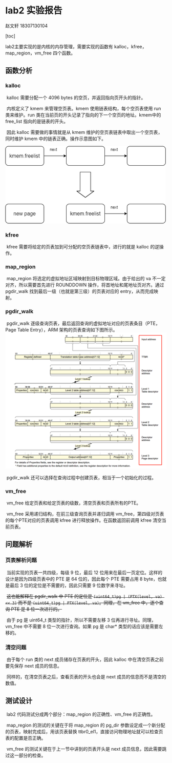 # lab2 实验报告

赵文轩 18307130104

[toc]

lab2主要实现的是内核的内存管理，需要实现的函数有 kalloc，kfree，map_region，vm_free 四个函数。

## 函数分析

### kalloc

​	kalloc 需要分配一个 4096 bytes 的空页，并返回指向页开头的指针。

​	内核定义了 kmem 来管理空页表。kmem 使用链表结构，每个空页表使用 run 类来维护。run 类在当前页的开头记录了指向的下一个空页的地址。kmem中的 free_list 指向的是链表的开头。

​	因此 kalloc 需要做的事情就是从 kmem 维护的空页表链表中取出一个空页表，同时维护 kmem 中的链表正确。操作示意图如下。

![kalloc](lab2-pic0.png)

### kfree

​	kfree 需要将给定的页表加到可分配的空页表链表中，进行的就是 kalloc 的逆操作。

### map_region

​	map_region 将选定的虚拟地址区域映射到目标物理区域。由于给出的 va 不一定对齐，所以需要首先进行 ROUNDDOWN 操作，将首地址和尾地址页对齐。通过 pgdir_walk 找到最后一级（也就是第三级）的页表对应的 entry，从而完成映射。	

### pgdir_walk

​	pgdir_walk 逐级查询页表，最后返回查询的虚拟地址对应的页表条目（PTE，Page Table Entry），ARM 架构的页表查询如下图所示。![arm page table](1771657-20190825003457256-241282150.png)

​	pgdir_walk 还可以选择在查询过程中创建页表，相当于一个初始化的过程。

### vm_free

​	vm_free 给定页表和给定页表的级数，清空页表和页表所有的PTE。

​	vm_free 采用递归结构，在前三级查询页表并递归调用 vm_free，第四级对页表的每个PTE对应的页表调用 kfree 进行释放操作。在函数返回前调用 kfree 清空当前页表。

## 问题解析

### 页表解析问题

​	当前实现的页表一共四级，每级 9 位，最后 12 位用来在最后一页定位。这样的设计是因为四级页表中的 PTE 是 64 位的，因此每个 PTE 需要占用 8 byte，也就是最后 3 位的定位是不需要的，因此只需要 9 位数字来寻址。

​	~~这也能解释在 pgdir_walk 中 PTE 的定位是 `(uint64_t)pg | (PTX(level, va) << 3)` 而不是 `(uint64_t)pg | PTX(level, va)`。同理，在 vm_free 中，逐个查询 PTE 是 8 位一次进行的。~~

​	由于 pg 是 uint64_t 类型的指针，所以不需要左移 3 位再进行寻址。同理，vm_free 中不需要 8 位一次进行查询。如果 pg 是 char\* 类型的话应该是需要左移的。

### 清空问题

​	由于每个 run 类的 next 成员储存在页表的开头，因此 kalloc 中在清空页表之前要先保存 next 成员的信息。

​	同样的，在清空页表之后，查看页表的开头也会是 next 成员的信息而不是清空的数值。

## 测试设计

​	lab2 代码测试分成两个部分：map_region 的正确性、vm_free 的正确性。

​	map_region 的测试的关键在于将 map_region 的 pg_dir 参数设定成一个新分配的页表，映射完成后，用该页表替换 ttbr0_el1，直接访问物理地址就可以检查页表的配置是否正确。

​	vm_free 的测试关键在于上一节中讲到的页表开头是 next 成员信息，因此需要跳过这一部分的检查。